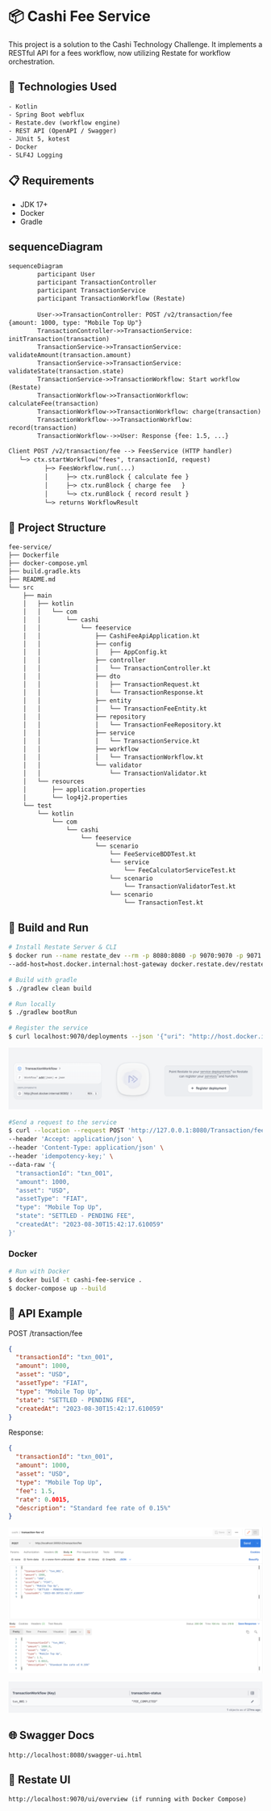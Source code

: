 # 📦 Cashi Fee Service

This project is a solution to the Cashi Technology Challenge. It implements a RESTful API for a fees workflow, now utilizing Restate for workflow orchestration.

## 🚀 Technologies Used
```
- Kotlin
- Spring Boot webflux
- Restate.dev (workflow engine)
- REST API (OpenAPI / Swagger)
- JUnit 5, kotest
- Docker
- SLF4J Logging
```

## 📋 Requirements

- JDK 17+
- Docker
- Gradle

## sequenceDiagram

```mermaid
sequenceDiagram
        participant User
        participant TransactionController
        participant TransactionService
        participant TransactionWorkflow (Restate)

        User->>TransactionController: POST /v2/transaction/fee {amount: 1000, type: "Mobile Top Up"}
        TransactionController->>TransactionService: initTransaction(transaction)
        TransactionService->>TransactionService: validateAmount(transaction.amount)
        TransactionService->>TransactionService: validateState(transaction.state)
        TransactionService->>TransactionWorkflow: Start workflow (Restate)
        TransactionWorkflow->>TransactionWorkflow: calculateFee(transaction)
        TransactionWorkflow->>TransactionWorkflow: charge(transaction)
        TransactionWorkflow-->>TransactionWorkflow: record(transaction)
        TransactionWorkflow-->>User: Response {fee: 1.5, ...}
```

```dtd
Client POST /v2/transaction/fee --> FeesService (HTTP handler)
   └─> ctx.startWorkflow("fees", transactionId, request)
          ├─> FeesWorkflow.run(...)
          │     ├─> ctx.runBlock { calculate fee }
          │     ├─> ctx.runBlock { charge fee   }
          │     └─> ctx.runBlock { record result }
          └─> returns WorkflowResult
```


## 📁 Project Structure

```
fee-service/
├── Dockerfile
├── docker-compose.yml
├── build.gradle.kts
├── README.md
└── src
    ├── main
    │   ├── kotlin
    │   │   └── com
    │   │       └── cashi
    │   │           └── feeservice
    │   │               ├── CashiFeeApiApplication.kt
    │   │               ├── config
    │   │               │   ├── AppConfig.kt
    │   │               ├── controller
    │   │               │   └── TransactionController.kt
    │   │               ├── dto
    │   │               │   ├── TransactionRequest.kt
    │   │               │   └── TransactionResponse.kt
    │   │               ├── entity
    │   │               │   └── TransactionFeeEntity.kt
    │   │               ├── repository
    │   │               │   └── TransactionFeeRepository.kt
    │   │               ├── service
    │   │               │   └── TransactionService.kt
    │   │               ├── workflow
    │   │               │   └── TransactionWorkflow.kt
    │   │               └── validator
    │   │                   └── TransactionValidator.kt
    │   └── resources
    │       ├── application.properties
    │       └── log4j2.properties
    └── test
        └── kotlin
            └── com
                └── cashi
                    └── feeservice
                        └── scenario
                            └── FeeServiceBDDTest.kt
                            └── service
                                └── FeeCalculatorServiceTest.kt
                            └── scenario
                                └── TransactionValidatorTest.kt
                            └── scenario
                                └── TransactionTest.kt
```

## 🔧 Build and Run

```bash
# Install Restate Server & CLI
$ docker run --name restate_dev --rm -p 8080:8080 -p 9070:9070 -p 9071:9071 \
--add-host=host.docker.internal:host-gateway docker.restate.dev/restatedev/restate:1.3
```
```bash
# Build with gradle
$ ./gradlew clean build
```
```bash
# Run locally
$ ./gradlew bootRun
```

```bash
# Register the service
$ curl localhost:9070/deployments --json '{"uri": "http://host.docker.internal:9080"}'
```
![restate-register.png](src%2Fmain%2Fresources%2Frestate-register.png)

```bash
#Send a request to the service
$ curl --location --request POST 'http://127.0.0.1:8080/Transaction/fee' \
--header 'Accept: application/json' \
--header 'Content-Type: application/json' \
--header 'idempotency-key;' \
--data-raw '{
  "transactionId": "txn_001",
  "amount": 1000,
  "asset": "USD",
  "assetType": "FIAT",
  "type": "Mobile Top Up",
  "state": "SETTLED - PENDING FEE",
  "createdAt": "2023-08-30T15:42:17.610059"
}'
```

### Docker
```bash
# Run with Docker
$ docker build -t cashi-fee-service .
$ docker-compose up --build
```

## 🔁 API Example

POST /transaction/fee
```json
{
  "transactionId": "txn_001",
  "amount": 1000,
  "asset": "USD",
  "assetType": "FIAT",
  "type": "Mobile Top Up",
  "state": "SETTLED - PENDING FEE",
  "createdAt": "2023-08-30T15:42:17.610059"
}
```

Response:
```json
{
  "transactionId": "txn_001",
  "amount": 1000,
  "asset": "USD",
  "type": "Mobile Top Up",
  "fee": 1.5,
  "rate": 0.0015,
  "description": "Standard fee rate of 0.15%"
}
```
![postman-request.png](src%2Fmain%2Fresources%2Fpostman-request.png)

![restate-state.png](src%2Fmain%2Fresources%2Frestate-state.png)

## 🌐 Swagger Docs
```
http://localhost:8080/swagger-ui.html
```

## 🧩 Restate UI
```
http://localhost:9070/ui/overview (if running with Docker Compose)
```

